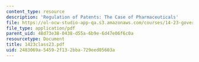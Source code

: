```yaml
---
content_type: resource
description: 'Regulation of Patents: The Case of Pharmaceuticals'
file: https://ol-ocw-studio-app-qa.s3.amazonaws.com/courses/14-23-government-regulation-of-industry-spring-2003/2483069a54592f132bba729eed05603a_1423class23.pdf
file_type: application/pdf
parent_uid: 48d73e38-0438-d55a-6b9e-6d47e06f6c0a
resourcetype: Document
title: 1423class23.pdf
uid: 2483069a-5459-2f13-2bba-729eed05603a
---
```

